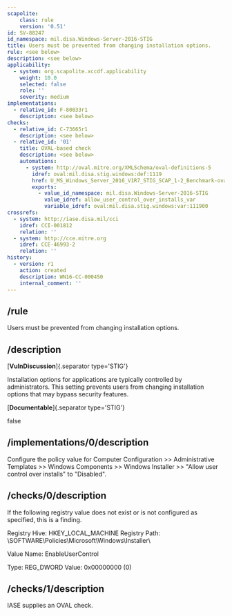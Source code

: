 ```yaml
---
scapolite:
    class: rule
    version: '0.51'
id: SV-88247
id_namespace: mil.disa.Windows-Server-2016-STIG
title: Users must be prevented from changing installation options.
rule: <see below>
description: <see below>
applicability:
  - system: org.scapolite.xccdf.applicability
    weight: 10.0
    selected: false
    role: ''
    severity: medium
implementations:
  - relative_id: F-80033r1
    description: <see below>
checks:
  - relative_id: C-73665r1
    description: <see below>
  - relative_id: '01'
    title: OVAL-based check
    description: <see below>
    automations:
      - system: http://oval.mitre.org/XMLSchema/oval-definitions-5
        idref: oval:mil.disa.stig.windows:def:1119
        href: U_MS_Windows_Server_2016_V1R7_STIG_SCAP_1-2_Benchmark-oval.xml
        exports:
          - value_id_namespace: mil.disa.Windows-Server-2016-STIG
            value_idref: allow_user_control_over_installs_var
            variable_idref: oval:mil.disa.stig.windows:var:111900
crossrefs:
  - system: http://iase.disa.mil/cci
    idref: CCI-001812
    relation: ''
  - system: http://cce.mitre.org
    idref: CCE-46993-2
    relation: ''
history:
  - version: r1
    action: created
    description: WN16-CC-000450
    internal_comment: ''
---
```



## /rule

Users must be prevented from changing installation options.

## /description

[**VulnDiscussion**]{.separator type='STIG'}

Installation options for applications are typically controlled by administrators. This setting prevents users from changing installation options that may bypass security features.

[**Documentable**]{.separator type='STIG'}

false

## /implementations/0/description

Configure the policy value for Computer Configuration >> Administrative Templates >> Windows Components >> Windows Installer >> "Allow user control over installs" to "Disabled".

## /checks/0/description

If the following registry value does not exist or is not configured as specified, this is a finding.

Registry Hive: HKEY_LOCAL_MACHINE
Registry Path: \SOFTWARE\Policies\Microsoft\Windows\Installer\

Value Name: EnableUserControl

Type: REG_DWORD
Value: 0x00000000 (0)

## /checks/1/description

IASE supplies an OVAL check.
